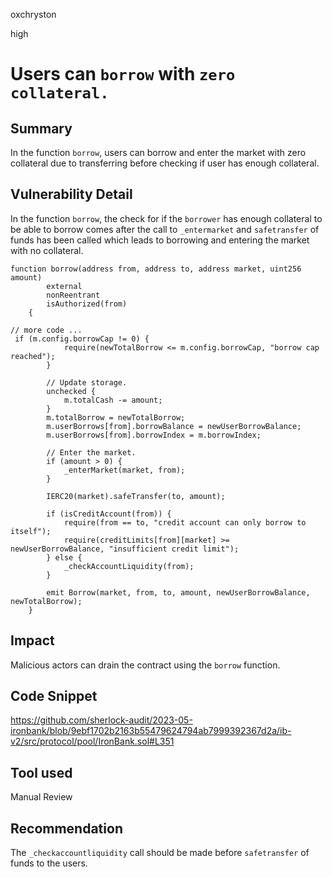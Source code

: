oxchryston

high

# Users can `borrow` with `zero` `collateral.`

## Summary
In the function `borrow`, users can borrow and enter the market with zero collateral due to transferring before checking if user has enough collateral.
## Vulnerability Detail
In the function `borrow`, the check for if the `borrower` has enough collateral to be able to borrow comes after the call to `_entermarket` and `safetransfer` of funds has been called which leads to borrowing and entering the market with no collateral.
```solidity
function borrow(address from, address to, address market, uint256 amount)
        external
        nonReentrant
        isAuthorized(from)
    { 
   
// more code ...
 if (m.config.borrowCap != 0) {
            require(newTotalBorrow <= m.config.borrowCap, "borrow cap reached");
        }

        // Update storage.
        unchecked {
            m.totalCash -= amount;
        }
        m.totalBorrow = newTotalBorrow;
        m.userBorrows[from].borrowBalance = newUserBorrowBalance;
        m.userBorrows[from].borrowIndex = m.borrowIndex;

        // Enter the market.
        if (amount > 0) {
            _enterMarket(market, from);
        }

        IERC20(market).safeTransfer(to, amount);

        if (isCreditAccount(from)) {
            require(from == to, "credit account can only borrow to itself");
            require(creditLimits[from][market] >= newUserBorrowBalance, "insufficient credit limit");
        } else {
            _checkAccountLiquidity(from);
        }

        emit Borrow(market, from, to, amount, newUserBorrowBalance, newTotalBorrow);
    }
```

## Impact
Malicious actors can drain the contract using the `borrow` function.

## Code Snippet
https://github.com/sherlock-audit/2023-05-ironbank/blob/9ebf1702b2163b55479624794ab7999392367d2a/ib-v2/src/protocol/pool/IronBank.sol#L351

## Tool used
Manual Review

## Recommendation
The `_checkaccountliquidity` call should be made before `safetransfer` of funds to the users.